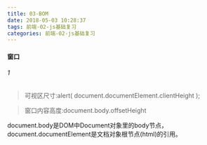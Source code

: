 ```yaml
---
title: 03-BOM
date: 2018-05-03 10:28:37
tags: 前端-02-js基础复习
categories: 前端-02-js基础复习
---
```

#### 窗口
###### 1
> 可视区尺寸:alert( document.documentElement.clientHeight );  

> 窗口内容高度:document.body.offsetHeight

document.body是DOM中Document对象里的body节点， document.documentElement是文档对象根节点(html)的引用。